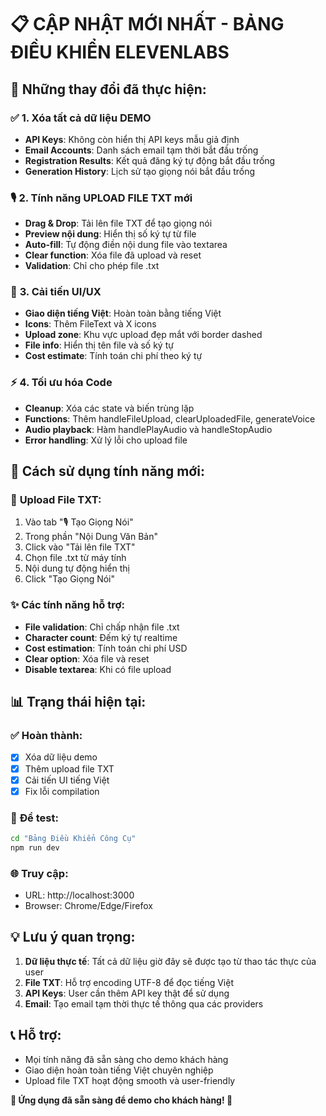 # 📋 CẬP NHẬT MỚI NHẤT - BẢNG ĐIỀU KHIỂN ELEVENLABS

## 🎯 **Những thay đổi đã thực hiện:**

### ✅ **1. Xóa tất cả dữ liệu DEMO**
- **API Keys**: Không còn hiển thị API keys mẫu giả định
- **Email Accounts**: Danh sách email tạm thời bắt đầu trống
- **Registration Results**: Kết quả đăng ký tự động bắt đầu trống
- **Generation History**: Lịch sử tạo giọng nói bắt đầu trống

### 🎙️ **2. Tính năng UPLOAD FILE TXT mới**
- **Drag & Drop**: Tải lên file TXT để tạo giọng nói
- **Preview nội dung**: Hiển thị số ký tự từ file
- **Auto-fill**: Tự động điền nội dung file vào textarea
- **Clear function**: Xóa file đã upload và reset
- **Validation**: Chỉ cho phép file .txt

### 🔧 **3. Cải tiến UI/UX**
- **Giao diện tiếng Việt**: Hoàn toàn bằng tiếng Việt
- **Icons**: Thêm FileText và X icons
- **Upload zone**: Khu vực upload đẹp mắt với border dashed
- **File info**: Hiển thị tên file và số ký tự
- **Cost estimate**: Tính toán chi phí theo ký tự

### ⚡ **4. Tối ưu hóa Code**
- **Cleanup**: Xóa các state và biến trùng lặp
- **Functions**: Thêm handleFileUpload, clearUploadedFile, generateVoice
- **Audio playback**: Hàm handlePlayAudio và handleStopAudio
- **Error handling**: Xử lý lỗi cho upload file

## 🚀 **Cách sử dụng tính năng mới:**

### 📁 **Upload File TXT:**
1. Vào tab "🎙️ Tạo Giọng Nói"
2. Trong phần "Nội Dung Văn Bản"
3. Click vào "Tải lên file TXT"
4. Chọn file .txt từ máy tính
5. Nội dung tự động hiển thị
6. Click "Tạo Giọng Nói"

### ✨ **Các tính năng hỗ trợ:**
- **File validation**: Chỉ chấp nhận file .txt
- **Character count**: Đếm ký tự realtime
- **Cost estimation**: Tính toán chi phí USD
- **Clear option**: Xóa file và reset
- **Disable textarea**: Khi có file upload

## 📊 **Trạng thái hiện tại:**

### ✅ **Hoàn thành:**
- [x] Xóa dữ liệu demo
- [x] Thêm upload file TXT
- [x] Cải tiến UI tiếng Việt
- [x] Fix lỗi compilation

### 🔄 **Để test:**
```bash
cd "Bảng Điều Khiển Công Cụ"
npm run dev
```

### 🌐 **Truy cập:**
- URL: http://localhost:3000
- Browser: Chrome/Edge/Firefox

## 💡 **Lưu ý quan trọng:**

1. **Dữ liệu thực tế**: Tất cả dữ liệu giờ đây sẽ được tạo từ thao tác thực của user
2. **File TXT**: Hỗ trợ encoding UTF-8 để đọc tiếng Việt
3. **API Keys**: User cần thêm API key thật để sử dụng
4. **Email**: Tạo email tạm thời thực tế thông qua các providers

## 📞 **Hỗ trợ:**
- Mọi tính năng đã sẵn sàng cho demo khách hàng
- Giao diện hoàn toàn tiếng Việt chuyên nghiệp
- Upload file TXT hoạt động smooth và user-friendly

**🎉 Ứng dụng đã sẵn sàng để demo cho khách hàng! 🎉**
